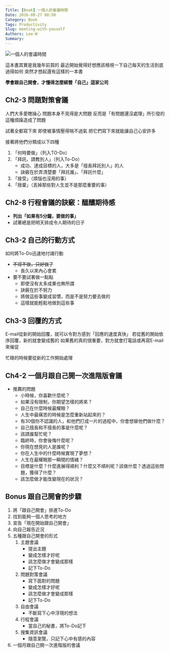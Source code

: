 ```yaml
---
Title: [Book] 一個人的會議時間
Date: 2016-08-27 00:50
Category: Book
Tags: Productivity
Slug: meeting-with-youself
Authors: Lee-W
Summary: 
---
```


![一個人的會議時間](http://i.imgur.com/ZZTHLlJm.jpg)

這本書其實是我幾年前買的
最近開始覺得好想應該檢視一下自己每天的生活到底過得如何
突然才想起還有這樣的一本書

**學會跟自己開會，才懂得怎麼經營「自己」這家公司**
<!--more-->

## Ch2-3 問題對策會議
人們大多愛瞎操心
問題本身不見得是大問題
反而是「有問題還沒處理」所引發的這種煩躁造成了問題

試著全都寫下來
即使被事情壓得喘不過氣
把它們寫下來就能讓自己心安許多

接著將他們分類成以下四種
1. 「何時要做」（列入TO-Do）
2. 「拜託、請教別人」（列入To-Do）
	- 成功、達成目標的人，大多是「擅長拜託別人」的人
	- 訣竅在於弄清楚要「拜託誰」、「拜託什麼」
3. 「接受」（煩惱也沒用的事）
4. 「捨棄」（丟掉那些對人生並不是那麼重要的事） 


## Ch2-8 行程會議的訣竅：醞釀期待感
- **列出「如果有5分鐘，要做的事」**
- 試著總是把明天排成令人期待的日子

## Ch3-2 自己的行動方式
如何將To-Do迅速地付諸行動  

- ~~不得不做，只好做了~~
	- 長久以來內心會累
- 要不要試著做一點點
	- 即使沒有太多成果也無所謂
	- 訣竅在於不努力
	- 將做這些事變成習慣，而是不是努力要去做的
	- 這樣就能輕鬆地做到這些事

## Ch3-3 回覆的方式
E-mail從新的開始回覆，就可以令對方感到「回應的速度真快」
若從舊的開始依序回覆，新的就會變成舊的
如果舊的真的很重要，對方就會打電話或再寫E-mail來催促

忙碌的時候要從新的工作開始處理

## Ch4-2 一個月跟自己開一次進階版會議
- 推薦的問題
	- 小時候，你喜歡什麼呢？
	- 如果沒有限制，你期望怎樣的將來？
	- 自己在什麼時候最耀眼？
	- 人生中最痛苦的時候是怎麼重新站起來的？
	- 有30個你不認識的人，和他們打成一片的過程中，你會想替他們做什麼？
	- 自己擅長和不擅長的事是什麼呢？
	- 該請誰幫忙呢？
	- 臨終時，你會後悔什麼呢？
	- 你現在想見的人是誰呢？
	- 你在人生中的什麼時候實現了夢想？
	- 人生在最耀眼那一瞬間的情緒？
	- 目標是什麼？什麼進展得順利？什麼又不順利呢？該做什麼？透過這些問題，獲得了什麼？
	- 該怎麼做才能改變現在的狀況？ 

## Bonus 跟自己開會的步驟
1. 將「跟自己開會」排進To-Do
2. 找到能夠一個人思考的地方
3. 宣告「現在開始跟自己開會」
4. 向自己報告近況
5. 五種跟自己開會的形式
	1. 主題會議
		- 提出主題
		- 變成怎樣才好呢
		- 該怎麼做才會變成那樣
		- 記下To-Do
	2. 問題對策會議
		- 寫下面對的問題
		- 變成怎樣才好呢
		- 該怎麼做才會變成那樣
		- 記下To-Do
	3. 自由會議
		- 不斷寫下心中浮現的想法
	4. 行程會議
		- 當自己的秘書，將To-Do記下
	5. 搜集資訊會議
		- 隨意瀏覽，只記下心中有感的內容
6. 一個月跟自己開一次進階版的會議
